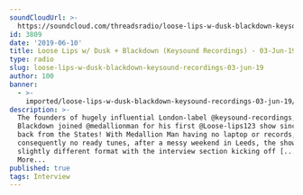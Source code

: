 ```yaml
---
soundCloudUrl: >-
  https://soundcloud.com/threadsradio/loose-lips-w-dusk-blackdown-keysound-recordings-03-jun-19
id: 3809
date: '2019-06-10'
title: Loose Lips w/ Dusk + Blackdown (Keysound Recordings) - 03-Jun-19 - Loose Lips
type: radio
slug: loose-lips-w-dusk-blackdown-keysound-recordings-03-jun-19
author: 100
banner:
  - >-
    imported/loose-lips-w-dusk-blackdown-keysound-recordings-03-jun-19/image3809.jpeg
description: >-
  The founders of hugely influential London-label @keysound-recordings, Dusk +
  Blackdown joined @medallionman for his first @Loose-lips123 show since coming
  back from the States! With Medallion Man having no laptop or records, and
  consequently no ready tunes, after a messy weekend in Leeds, the show took a
  slightly different format with the interview section kicking off [...]Read
  More...
published: true
tags: Interview
---
```

